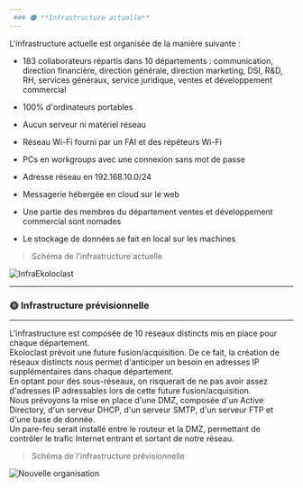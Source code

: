```yaml
---
 ### 🌑 **Infrastructure actuelle**  
---
```

L'infrastructure actuelle est organisée de la manière suivante :  

- 183 collaborateurs répartis dans 10 départements : communication, direction financière, direction générale, direction marketing, DSI, R&D, RH, services généraux, service juridique, ventes et développement commercial
  
- 100% d'ordinateurs portables
  
- Aucun serveur ni matériel réseau  

- Réseau Wi-Fi fourni par un FAI et des répéteurs Wi-Fi

- PCs en workgroups avec une connexion sans mot de passe  

- Adresse réseau en 192.168.10.0/24  

- Messagerie hébergée en cloud sur le web  

- Une partie des membres du département ventes et développement commercial sont nomades  

- Le stockage de données se fait en local sur les machines

>Schéma de l'infrastructure actuelle 

![InfraEkoloclast](https://github.com/user-attachments/assets/c8bbd394-53b5-4b5e-8a0b-da7a3db06c8b)  

---
### 🌞 **Infrastructure prévisionnelle**  
---
L'infrastructure est composée de 10 réseaux distincts mis en place pour chaque département.  
Ekoloclast prévoit une future fusion/acquisition. De ce fait, la création de réseaux distincts nous permet d'anticiper un besoin en adresses IP supplémentaires dans chaque département.  
En optant pour des sous-réseaux, on risquerait de ne pas avoir assez d'adresses IP adressables lors de cette future fusion/acquisition.  
Nous prévoyons la mise en place d'une DMZ, composée d'un Active Directory, d'un serveur DHCP, d'un serveur SMTP, d'un serveur FTP et d'une base de donnée.  
Un pare-feu serait installé entre le routeur et la DMZ, permettant de contrôler le trafic Internet entrant et sortant de notre réseau.  

>Schéma de l'infrastructure prévisionnelle  

![Nouvelle organisation](https://github.com/user-attachments/assets/e70ffb26-8dc1-400f-8d9d-5895b47c6d19)

